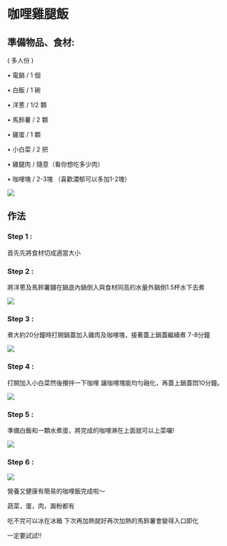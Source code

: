# 咖哩雞腿飯

## 準備物品、食材:

\( 多人份 \)

 • 電鍋 / 1 個

 • 白飯 / 1 碗

 • 洋蔥 / 1/2 顆

 • 馬鈴薯 / 2 顆

 • 雞蛋 / 1 顆

 • 小白菜 / 2 把

 • 雞腿肉  / 隨意（看你想吃多少肉）

 • 咖哩塊 / 2-3塊 （喜歡濃郁可以多加1-2塊）

![](.gitbook/assets/ka-li-ji-tui-fan-1.jpg)

## 作法

### Step 1 :

 首先先將食材切成適當大小

### Step 2 :

將洋蔥及馬鈴薯舖在鍋底內鍋倒入與食材同高的水量外鍋倒1.5杯水下去煮

![](.gitbook/assets/ka-li-ji-tui-fan-2.jpg)

### Step 3 :

 煮大約20分鐘時打開鍋蓋加入雞肉及咖哩塊，接著蓋上鍋蓋繼續煮 7-8分鐘

![](.gitbook/assets/ka-li-ji-tui-fan-3.jpg)

### Step 4 :

打開加入小白菜然後攪拌一下咖哩 讓咖哩塊能均勻融化，再蓋上鍋蓋悶10分鐘。

![](.gitbook/assets/ka-li-ji-tui-fan-4.jpg)

### Step 5 :

準備白飯和一顆水煮蛋，將完成的咖哩淋在上面就可以上菜囉!



![](.gitbook/assets/ka-li-ji-tui-fan-5.jpg)

### Step 6 :

![](.gitbook/assets/p1401068420929%20%2819%29.jpg)

營養又健康有簡易的咖哩飯完成啦～

蔬菜，蛋，肉，澱粉都有

吃不完可以冰在冰箱 下次再加熱就好再次加熱的馬鈴薯會變得入口即化

一定要試試!!


